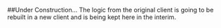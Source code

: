 ##Under Construction...
The logic from the original client is going to be rebuilt in a new client and is being kept here in the interim.
